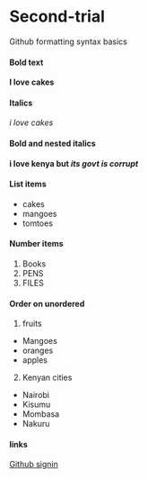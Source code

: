 # Second-trial
Github formatting syntax basics


 #### Bold text
 
 **I love cakes**
 
  #### Italics
  
  *i love cakes*
  
   #### Bold and nested italics
   
   **i love kenya but *its govt is corrupt***
  
   #### List items
   
   - cakes
   - mangoes
   - tomtoes

 #### Number items
 1. Books
 2. PENS
 3. FILES


 #### Order on unordered
 1. fruits
  - Mangoes
  - oranges
  - apples
2. Kenyan cities
  - Nairobi
  - Kisumu
  - Mombasa
  - Nakuru
 #### links
 
 [Github signin](https://github.com/Akatsy/Second-trial/edit/main/README.md)

